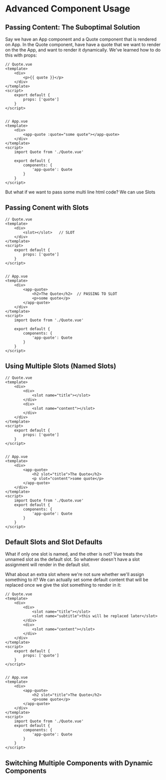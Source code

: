 # Advanced Component Usage

## Passing Content: The Suboptimal Solution
Say we have an App component and a Quote component that is rendered on App.
In the Quote component, have have a quote that we want to render on the the App, and want to render it dynamically. We've learned how to do this with props:

```vue
// Quote.vue
<template>
    <div>
        <p>{{ quote }}</p>
    </div>
</template>
<script>
    export default {
        props: ['quote']
    }
</script>


// App.vue
<template>
    <div>
        <app-quote :quote="some quote"></app-quote>
    </div>
</template>
<script>
    import Quote from './Quote.vue'

    export default {
        components: {
            'app-quote': Quote
        }
    }
</script>
```
But what if we want to pass some multi line html code? We can use Slots

## Passing Conent with Slots
```vue
// Quote.vue
<template>
    <div>
        <slot></slot>   // SLOT
    </div>
</template>
<script>
    export default {
        props: ['quote']
    }
</script>


// App.vue
<template>
    <div>
        <app-quote>
            <h2>The Quote</h2>  // PASSING TO SLOT
            <p>some quote</p>
        </app-quote>
    </div>
</template>
<script>
    import Quote from './Quote.vue'

    export default {
        components: {
            'app-quote': Quote
        }
    }
</script>
```

## Using Multiple Slots (Named Slots)
```vue
// Quote.vue
<template>
    <div>
        <div>
            <slot name="title"></slot>
        </div>
        <div>
            <slot name="content"></slot>
        </div>
    </div>
</template>
<script>
    export default {
        props: ['quote']
    }
</script>


// App.vue
<template>
    <div>
        <app-quote>
            <h2 slot="title">The Quote</h2> 
            <p slot="content">some quote</p>
        </app-quote>
    </div>
</template>
<script>
    import Quote from './Quote.vue'
    export default {
        components: {
            'app-quote': Quote
        }
    }
</script>
```

## Default Slots and Slot Defaults
What if only one slot is named, and the other is not? Vue treats the unnamed slot as the default slot. So whatever doesn't have a slot assignment will render in the default slot. 

What about an extra slot where we're not sure whether we'll assign something to it? We can actually set some default content that will be replaced once we give the slot something to render in it:

```vue
// Quote.vue
<template>
    <div>
        <div>
            <slot name="title"></slot>
            <slot name="subtitle">this will be replaced later</slot>
        </div>
        <div>
            <slot name="content"></slot>
        </div>
    </div>
</template>
<script>
    export default {
        props: ['quote']
    }
</script>


// App.vue
<template>
    <div>
        <app-quote>
            <h2 slot="title">The Quote</h2> 
            <p>some quote</p>
        </app-quote>
    </div>
</template>
<script>
    import Quote from './Quote.vue'
    export default {
        components: {
            'app-quote': Quote
        }
    }
</script>
```

## Switching Multiple Components with Dynamic Components
































    